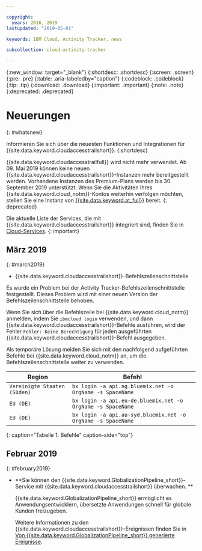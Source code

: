 ```yaml
---

copyright:
  years: 2016, 2019
lastupdated: "2019-05-01"

keywords: IBM Cloud, Activity Tracker, news

subcollection: cloud-activity-tracker

---
```


{:new_window: target="_blank"}
{:shortdesc: .shortdesc}
{:screen: .screen}
{:pre: .pre}
{:table: .aria-labeledby="caption"}
{:codeblock: .codeblock}
{:tip: .tip}
{:download: .download}
{:important: .important}
{:note: .note}
{:deprecated: .deprecated}

# Neuerungen
{: #whatsnew}

Informieren Sie sich über die neuesten Funktionen und Integrationen für {{site.data.keyword.cloudaccesstrailshort}}.
{:shortdesc}

{{site.data.keyword.cloudaccesstrailfull}} wird nicht mehr verwendet. Ab 09. Mai 2019 können keine neuen {{site.data.keyword.cloudaccesstrailshort}}-Instanzen mehr bereitgestellt werden. Vorhandene Instanzen des Premium-Plans werden bis 30. September 2019 unterstützt. Wenn Sie die Aktivitäten Ihres {{site.data.keyword.cloud_notm}}-Kontos weiterhin verfolgen möchten, stellen Sie eine Instanz von [{{site.data.keyword.at_full}}](/docs/services/Activity-Tracker-with-LogDNA?topic=logdnaat-getting-started#getting-started) bereit.
{: deprecated}

Die aktuelle Liste der Services, die mit {{site.data.keyword.cloudaccesstrailshort}} integriert sind, finden Sie in [Cloud-Services](/docs/services/cloud-activity-tracker/reference?topic=cloud-activity-tracker-cloud_services#cloud_services).
{: important}


## März 2019
{: #march2019}

* {{site.data.keyword.cloudaccesstrailshort}}-Befehlszeilenschnittstelle

Es wurde ein Problem bei der Activity Tracker-Befehlszeilenschnittstelle festgestellt. Dieses Problem wird mit einer neuen Version der Befehlszeilenschnittstelle behoben.

Wenn Sie sich über die Befehlszeile bei {{site.data.keyword.cloud_notm}} anmelden, indem Sie `ibmcloud login` verwenden, und dann {{site.data.keyword.cloudaccesstrailshort}}-Befehle ausführen, wird der Fehler `Fehler: Keine Berechtigung` für jeden ausgeführten {{site.data.keyword.cloudaccesstrailshort}}-Befehl ausgegeben. 

Als temporäre Lösung melden Sie sich mit den nachfolgend aufgeführten Befehle bei {{site.data.keyword.cloud_notm}} an, um die Befehlszeilenschnittstelle weiter zu verwenden.

| Region | Befehl |
|--------|---------|
| `Vereinigte Staaten (Süden)` | `bx login -a api.ng.bluemix.net -o OrgName -s SpaceName` |
| `EU (DE)`    | `bx login -a api.eu-de.bluemix.net -o OrgName -s SpaceName` |
| `EU (DE)`    | `bx login -a api.au-syd.bluemix.net -o OrgName -s SpaceName` |
{: caption="Tabelle 1. Befehle" caption-side="top"} 

## Februar 2019
{: #february2019}

* **Sie können den {{site.data.keyword.GlobalizationPipeline_short}}-Service mit {{site.data.keyword.cloudaccesstrailshort}} überwachen. **

    {{site.data.keyword.GlobalizationPipeline_short}} ermöglicht es Anwendungsentwicklern, übersetzte Anwendungen schnell für globale Kunden freizugeben.

    Weitere Informationen zu den {{site.data.keyword.cloudaccesstrailshort}}-Ereignissen finden Sie in [Von {{site.data.keyword.GlobalizationPipeline_short}} generierte Ereignisse](/docs/services/GlobalizationPipeline?topic=GlobalizationPipeline-gpat_events#gpat_events).








